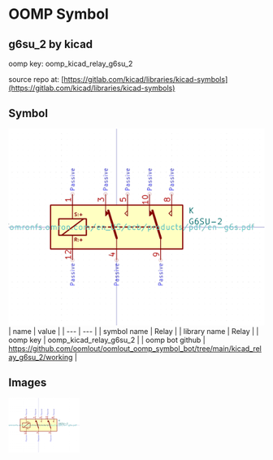 # OOMP Symbol  
## g6su_2  by kicad  
  
oomp key: oomp_kicad_relay_g6su_2  
  
source repo at: [https://gitlab.com/kicad/libraries/kicad-symbols](https://gitlab.com/kicad/libraries/kicad-symbols)  
## Symbol  
  
[![working.png](working_600.png)](working.png)  
| name | value | 
| --- | --- | 
| symbol name | Relay | 
| library name | Relay | 
| oomp key | oomp_kicad_relay_g6su_2 | 
| oomp bot github | https://github.com/oomlout/oomlout_oomp_symbol_bot/tree/main/kicad_relay_g6su_2/working | 
## Images  
  
[![working.png](working_140.png)](working.png)  
